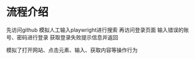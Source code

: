 # 流程介绍

先访问github
模拟人工输入playwright进行搜索
再访问登录页面
输入错误的账号、密码进行登录
获取登录失败提示信息并返回


模拟了打开网站、点击元素、输入、获取内容等操作行为
